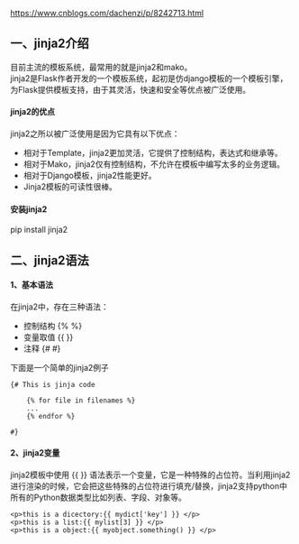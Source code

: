 https://www.cnblogs.com/dachenzi/p/8242713.html
## 一、jinja2介绍
目前主流的模板系统，最常用的就是jinja2和mako。  
jinja2是Flask作者开发的一个模板系统，起初是仿django模板的一个模板引擎，为Flask提供模板支持，由于其灵活，快速和安全等优点被广泛使用。

#### jinja2的优点
jinja2之所以被广泛使用是因为它具有以下优点：    
* 相对于Template，jinja2更加灵活，它提供了控制结构，表达式和继承等。   
* 相对于Mako，jinja2仅有控制结构，不允许在模板中编写太多的业务逻辑。  
* 相对于Django模板，jinja2性能更好。  
* Jinja2模板的可读性很棒。  

#### 安装jinja2
pip install jinja2

## 二、jinja2语法
#### 1、基本语法
在jinja2中，存在三种语法：

* 控制结构 {% %}  
* 变量取值 {{ }}  
* 注释 {# #}  

下面是一个简单的jinja2例子
```
{# This is jinja code
 
    {% for file in filenames %}
    ...
    {% endfor %}
 
#}
```

#### 2、jinja2变量
jinja2模板中使用 {{ }} 语法表示一个变量，它是一种特殊的占位符。当利用jinja2进行渲染的时候，它会把这些特殊的占位符进行填充/替换，jinja2支持python中所有的Python数据类型比如列表、字段、对象等。
```
<p>this is a dicectory:{{ mydict['key'] }} </p>
<p>this is a list:{{ mylist[3] }} </p>
<p>this is a object:{{ myobject.something() }} </p>
```




